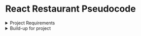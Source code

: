 # React Restaurant Pseudocode
<details>
<summary>Project Requirements </summary>

```

- [x] Create a wireframe of restaurant site

- [] Generate restaurant name / address / hours of operation

- [x] install bootstrap via npm

- [] Access API information using Axios

- [] Create a restaurant menu

        - [] At least 15 items

        - [] Multiple Menu sections (apps, drinks, entree)

        - [] Render items using API

- [] Manage React Component State

```
</details>

<details>
<summary>Build-up for project</summary>
```
What do we want to display on our restaurant site?

 - Need a header with content 

    -Restaurant title : Le Roux Effronté

    -Address : 348 East Main Street Lexington, KY

    -Hours of Operation: 11a-8p

 - Accordions displaying menu items

    -Size and position : We want 2 accordions above and 2 accordions below.

    - Background picture of a dining room, cafe maybe?

    - Lets shoot for a different header look as not to blend too much with background of accordions

    - Do we want accordions to be clear and show background behind or have their own coloring?

    - Default page load: All accordions closed, can visually see all 4 on one page.

    - Stretch goal for accordions, only have one displayed on page that can rotate when a specific button is clicked

    - While any top accordions are open, lets have bottom auto close to adjust for sizing issues?

    -Maybe adding a randomizer for when each accordion is closed it changes the options?

    - Lets have 4 accordions

        - Appetizer
        
        - Brunch
         
        - Entreé
          
        - Drinks

  ```     
</details>

<details>
<summary>Must Haves </summary>

#### Basic Menu Structure:

       - Different available menus using React Components

       - Menu items and details acquired by API
    
####  Should Haves  

        - Visually appealing page and function on different screen adjustments / mobile
        - Order menu / shopping cart for online ordering
#### Could Haves
        - User logins
        - Ratings and reviews
        
#### Won't Haves
        - Payment options
        - Admin panel for restaurant staff
    ```

</details>